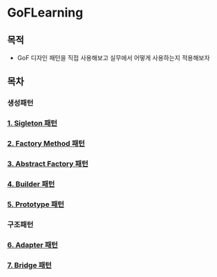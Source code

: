 # GoFLearning
## 목적
- GoF 디자인 패턴을 직접 사용해보고 실무에서 어떻게 사용하는지 적용해보자

## 목차
###  생성패턴
### [1. Sigleton 패턴](https://github.com/HYK97/GoFLearning/blob/main/src/main/java/create/singleton/singleton.md)

### [2. Factory Method 패턴](https://github.com/HYK97/GoFLearning/blob/main/src/main/java/create/factorymethod/factorymethod.md)

### [3. Abstract Factory 패턴](https://github.com/HYK97/GoFLearning/blob/main/src/main/java/create/abstract_factory/abstract%20factory.md)

### [4. Builder 패턴](https://github.com/HYK97/GoFLearning/tree/main/src/main/java/create/builder/builder.md)

### [5. Prototype 패턴](https://github.com/HYK97/GoFLearning/blob/main/src/main/java/create/prototype/prototype.md)

###  구조패턴

### [6. Adapter 패턴](https://github.com/HYK97/GoFLearning/blob/main/src/main/java/structural/adapter/adapter.md)

### [7. Bridge 패턴](https://github.com/HYK97/GoFLearning/blob/main/src/main/java/structural/bridge/bridge.md)


